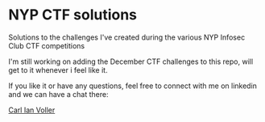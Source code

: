 # NYP CTF solutions
Solutions to the challenges I've created during the various NYP Infosec Club CTF competitions

I'm still working on adding the December CTF challenges to this repo, will get to it whenever i feel like it.

If you like it or have any questions, feel free to connect with me on linkedin and we can have a chat there:

[Carl Ian Voller](https://www.linkedin.com/in/carl-ian-voller/)
